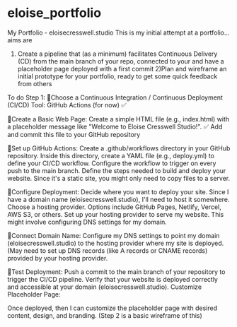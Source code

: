 # eloise_portfolio

My Portfolio - eloisecresswell.studio
This is my initial attempt at a portfolio... aims are

1. Create a pipeline that (as a minimum) facilitates Continuous Delivery (CD) from the main branch of your repo, connected to your and have a placeholder page deployed with a first commit
   2)Plan and wireframe an initial prototype for your portfolio, ready to get some quick feedback from others

To do Step 1:
🚀Choose a Continuous Integration / Continuous Deployment (CI/CD) Tool: GitHub Actions (for now) ✅

🚀Create a Basic Web Page:
Create a simple HTML file (e.g., index.html) with a placeholder message like "Welcome to Eloise Cresswell Studio!". ✅
Add and commit this file to your GitHub repository

🚀Set up GitHub Actions:
Create a .github/workflows directory in your GitHub repository.
Inside this directory, create a YAML file (e.g., deploy.yml) to define your CI/CD workflow.
Configure the workflow to trigger on every push to the main branch.
Define the steps needed to build and deploy your website. Since it's a static site, you might only need to copy files to a server.

🚀Configure Deployment:
Decide where you want to deploy your site. Since I have a domain name (eloisecresswell.studio), I'll need to host it somewhere.
Choose a hosting provider. Options include GitHub Pages, Netlify, Vercel, AWS S3, or others.
Set up your hosting provider to serve my website. This might involve configuring DNS settings for my domain.

🚀Connect Domain Name:
Configure my DNS settings to point my domain (eloisecresswell.studio) to the hosting provider where my site is deployed.
(May need to set up DNS records (like A records or CNAME records) provided by your hosting provider.

🚀Test Deployment:
Push a commit to the main branch of your repository to trigger the CI/CD pipeline.
Verify that your website is deployed correctly and accessible at your domain (eloisecresswell.studio).
Customize Placeholder Page:

Once deployed, then I can customize the placeholder page with desired content, design, and branding. (Step 2 is a basic wireframe of this)
